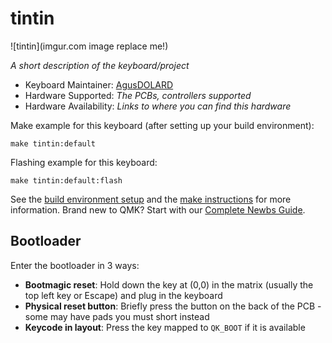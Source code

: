 # tintin

![tintin](imgur.com image replace me!)

*A short description of the keyboard/project*

* Keyboard Maintainer: [AgusDOLARD](https://github.com/AgusDOLARD)
* Hardware Supported: *The PCBs, controllers supported*
* Hardware Availability: *Links to where you can find this hardware*

Make example for this keyboard (after setting up your build environment):

    make tintin:default

Flashing example for this keyboard:

    make tintin:default:flash

See the [build environment setup](https://docs.qmk.fm/#/getting_started_build_tools) and the [make instructions](https://docs.qmk.fm/#/getting_started_make_guide) for more information. Brand new to QMK? Start with our [Complete Newbs Guide](https://docs.qmk.fm/#/newbs).

## Bootloader

Enter the bootloader in 3 ways:

* **Bootmagic reset**: Hold down the key at (0,0) in the matrix (usually the top left key or Escape) and plug in the keyboard
* **Physical reset button**: Briefly press the button on the back of the PCB - some may have pads you must short instead
* **Keycode in layout**: Press the key mapped to `QK_BOOT` if it is available
